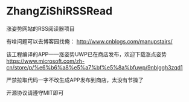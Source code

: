 # ZhangZiShiRSSRead
涨姿势网站的RSS阅读器项目

有啥问题可以去博客园找俺：
http://www.cnblogs.com/manupstairs/

该工程编译的APP——涨姿势UWP已在商店发布，欢迎下载涨点姿势
https://www.microsoft.com/zh-cn/store/p/%e6%b6%a8%e5%a7%bf%e5%8a%bfuwp/9nblggh3zqd1

严禁拉取代码一字不改生成APP发布到商店，太没有节操了

开源协议请遵守MIT即可
